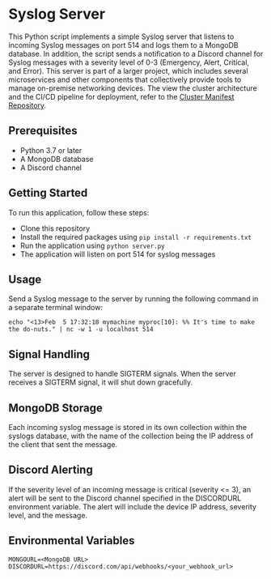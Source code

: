 # Syslog Server
This Python script implements a simple Syslog server that listens to incoming Syslog messages on port 514 and logs them to a MongoDB database. In addition, the script sends a notification to a Discord channel for Syslog messages with a severity level of 0-3 (Emergency, Alert, Critical, and Error). This server is part of a larger project, which includes several microservices and other components that collectively provide tools to manage on-premise networking devices. The view the cluster architecture and the CI/CD pipeline for deployment, refer to the [Cluster Manifest Repository](https://github.com/SteffenSenchyna/cluster-chart).

## Prerequisites
* Python 3.7 or later
* A MongoDB database
* A Discord channel 

## Getting Started
To run this application, follow these steps:

* Clone this repository
* Install the required packages using `pip install -r requirements.txt`
* Run the application using `python server.py`
* The application will listen on port 514 for syslog messages

## Usage
Send a Syslog message to the server by running the following command in a separate terminal window:
```
echo "<13>Feb  5 17:32:18 mymachine myproc[10]: %% It's time to make the do-nuts." | nc -w 1 -u localhost 514
```

## Signal Handling
The server is designed to handle SIGTERM signals. When the server receives a SIGTERM signal, it will shut down gracefully.

## MongoDB Storage
Each incoming syslog message is stored in its own collection within the syslogs database, with the name of the collection being the IP address of the client that sent the message.

## Discord Alerting
If the severity level of an incoming message is critical (severity <= 3), an alert will be sent to the Discord channel specified in the DISCORDURL environment variable. The alert will include the device IP address, severity level, and the message.

## Environmental Variables
```
MONGOURL=<MongoDB URL>
DISCORDURL=https://discord.com/api/webhooks/<your_webhook_url>
```
